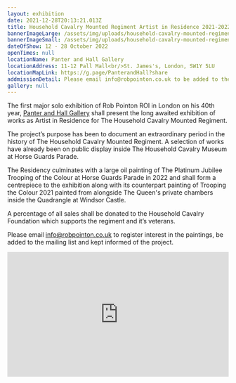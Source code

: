 ```yaml
---
layout: exhibition
date: 2021-12-28T20:13:21.013Z
title: Household Cavalry Mounted Regiment Artist in Residence 2021-2022
bannerImageLarge: /assets/img/uploads/household-cavalry-mounted-regiment-2021-2022-exhibition-large.jpg
bannerImageSmall: /assets/img/uploads/household-cavalry-mounted-regiment-2021-2022-exhibition-small.jpg
dateOfShow: 12 - 28 October 2022
openTimes: null
locationName: Panter and Hall Gallery
locationAddress: 11-12 Pall Mall<br/>St. James's, London, SW1Y 5LU
locationMapLink: https://g.page/PanterandHall?share
addmissionDetail: Please email info@robpointon.co.uk to be added to the mailing list
gallery: null
---
```

The first major solo exhibition of Rob Pointon ROI in London on his 40th year, [Panter and Hall Gallery](https://www.panterandhall.com/collections/rob-pointon-paintings-from-a-residency-with-the-household-cavalry-mounted-regiment) shall present the long awaited exhibition of works as Artist in Residence for The Household Cavalry Mounted Regiment.

The project’s purpose has been to document an extraordinary period in the history of The Household Cavalry Mounted Regiment. A selection of works have already been on public display inside The Household Cavalry Museum at Horse Guards Parade.

The Residency culminates with a large oil painting of The Platinum Jubilee Trooping of the Colour at Horse Guards Parade in 2022 and shall form a centrepiece to the exhibition along with its counterpart painting of Trooping the Colour 2021 painted from alongside The Queen's private chambers inside the Quadrangle at Windsor Castle.

A percentage of all sales shall be donated to the Household Cavalry Foundation which supports the regiment and it’s veterans.

Please email info@robpointon.co.uk to register interest in the paintings, be added to the mailing list and kept informed of the project.

<div style="padding:56.25% 0 0 0;position:relative;"><iframe src="https://player.vimeo.com/video/752115059?h=097c81ee97&amp;badge=0&amp;autopause=0&amp;player_id=0&amp;app_id=58479" frameborder="0" allow="autoplay; fullscreen; picture-in-picture" allowfullscreen style="position:absolute;top:0;left:0;width:100%;height:100%;" title="Rob Pointon: A Residency with The Household Cavalry"></iframe></div><script src="https://player.vimeo.com/api/player.js"></script>